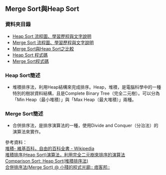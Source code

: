 ## Merge Sort與Heap Sort
### 資料夾目錄
* [Heap Sort 流程圖、學習歷程與文字說明](https://github.com/ChengShaoChi/Learning-Note/blob/master/HW2/Heap%20Sort%20%E6%B5%81%E7%A8%8B%E5%9C%96%E3%80%81%E5%AD%B8%E7%BF%92%E6%AD%B7%E7%A8%8B%E8%88%87%E6%96%87%E5%AD%97%E8%AA%AA%E6%98%8E.md)
* [Merge Sort 流程圖、學習歷程與文字說明](https://github.com/ChengShaoChi/Learning-Note/blob/master/HW2/Merge%20Sort%20%E6%B5%81%E7%A8%8B%E5%9C%96%E3%80%81%E5%AD%B8%E7%BF%92%E6%AD%B7%E7%A8%8B%E8%88%87%E6%96%87%E5%AD%97%E8%AA%AA%E6%98%8E.md)
* [Merge Sort與Heap Sort之比較](https://github.com/ChengShaoChi/Learning-Note/blob/master/HW2/Merge%20Sort%EF%BC%8FHeap%20Sort%E4%B9%8B%E6%AF%94%E8%BC%83.md)
* [Heap Sort 程式碼](https://github.com/ChengShaoChi/Learning-Note/blob/master/HW2/heap_sort_06170235.py)
* [Merge Sort程式碼](https://github.com/ChengShaoChi/Learning-Note/blob/master/HW2/merge_sort_06170235.py)
### Heap Sort簡述
* 堆積排序法，利用Heap結構來完成排序。Heap，堆積，是電腦科學中的一種特別的樹狀資料結構，且是Complete Binary Tree（完全二元樹）。可以分為「Min Heap（最小堆積）」與「Max Heap（最大堆積）」兩種。
### Merge Sort簡述
* 合併排序法，是排序演算法的一種，使用Divide and Conquer（分治法）的演算法來實作。

參考資料：    
[堆積- 維基百科，自由的百科全書 - Wikipedia](https://zh.wikipedia.org/wiki/%E5%A0%86%E7%A9%8D)    
[堆積排序(Heap Sort)演算法，利用完全二元樹來排序的演算法](https://magiclen.org/heap-sort/)    
[Comparison Sort: Heap Sort(堆積排序法)](http://alrightchiu.github.io/SecondRound/comparison-sort-heap-sortdui-ji-pai-xu-fa.html)    
[合併排序法(Merge Sort) @ 小殘的程式光廊:: 痞客邦::](https://emn178.pixnet.net/blog/post/87965707)

